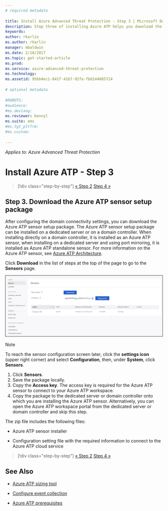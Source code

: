 ```yaml
---
# required metadata

title: Install Azure Advanced Threat Protection - Step 3 | Microsoft Docs
description: Step three of installing Azure ATP helps you download the Azure ATP Standalone Sensor setup package.
keywords:
author: rkarlin
ms.author: rkarlin
manager: mbaldwin
ms.date: 2/18/2017
ms.topic: get-started-article
ms.prod:
ms.service: azure-advanced-threat-protection
ms.technology:
ms.assetid: 95bb4ec1-841f-41b7-92fe-fbd144085724

# optional metadata

#ROBOTS:
#audience:
#ms.devlang:
ms.reviewer: bennyl
ms.suite: ems
#ms.tgt_pltfrm:
#ms.custom:

---
```


*Applies to: Azure Advanced Threat Protection*



# Install Azure ATP - Step 3

>[!div class="step-by-step"]
[« Step 2](install-atp-step2.md)
[Step 4 »](install-atp-step4.md)

## Step 3. Download the Azure ATP sensor setup package
After configuring the domain connectivity settings, you can download the Azure ATP sensor setup package. The Azure ATP sensor setup package can be installed on a dedicated server or on a domain controller. When installing directly on a domain controller, it is installed as an Azure ATP sensor, when installing on a dedicated server and using port mirroring, it is installed as Azure ATP standalone sensor. For more information on the Azure ATP sensor, see [Azure ATP Architecture](atp-architecture.md). 

Click **Download** in the list of steps at the top of the page to go to the **Sensors** page.

![Azure ATP sensor configuration settings](media/atp-sensor-config.png)

> [!NOTE] 
> To reach the sensor configuration screen later, click the **settings icon** (upper right corner) and select **Configuration**, then, under **System**, click **Sensors**.  

1.  Click **Sensors**.
2.  Save the package locally.
3. 	Copy the **Access key**. The access key is required for the Azure ATP sensor to connect to your Azure ATP workspace.
4.  Copy the package to the dedicated server or domain controller onto which you are installing the Azure ATP sensor. Alternatively, you can open the Azure ATP workspace portal from the dedicated server or domain controller and skip this step.

The zip file includes the following files:

-   Azure ATP sensor installer

-   Configuration setting file with the required information to connect to the Azure ATP cloud service


>[!div class="step-by-step"]
[« Step 2](install-atp-step2.md)
[Step 4 »](install-atp-step4.md)


## See Also

- [Azure ATP sizing tool](http://aka.ms/trisizingtool)

- [Configure event collection](configure-event-collection.md)

- [Azure ATP prerequisites](atp-prerequisites.md)
